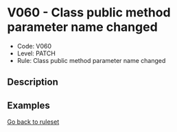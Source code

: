# V060 - Class public method parameter name changed

* Code: V060
* Level: PATCH
* Rule: Class public method parameter name changed

## Description

## Examples

[Go back to ruleset](../README.md)